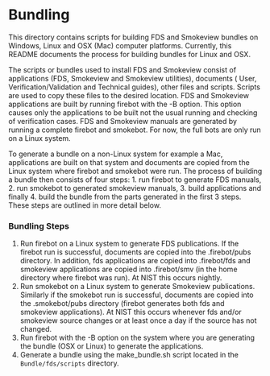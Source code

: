 #  Bundling

This directory contains scripts for building FDS and Smokeview bundles on Windows, Linux and OSX (Mac) computer platforms.
Currently, this README documents the process for building bundles for Linux and OSX.

The scripts or bundles used to install FDS and Smokeview consist of applications (FDS, Smokeview and Smokeview utilities), 
documents ( User, Verification/Validation and Technical guides), other files and scripts.
Scripts are used to copy these files to the desired location.  FDS and Smokeview applications are built by running
firebot  with the -B option.  This option causes only the applications to be built
not the usual running and checking of verification cases.  FDS and Smokeview manuals are generated
by running a complete firebot and smokebot. For now, the full bots are only run on a Linux system.  

To generate a bundle on a non-Linux system for example a Mac, applications are built on that system and documents are copied
from the Linux system where firebot and smokebot were run.  The process of building a bundle then consists of four steps: 1. run firebot to generate FDS manuals, 2. run smokebot to generated smokeview manuals, 3. build applications and finally 4. build the bundle from the parts generated in the first 3 steps.  These steps are outlined in more detail below.

### Bundling Steps

1. Run firebot on a Linux system to generate FDS publications. If the firebot run is successful, documents are copied into the
.firebot/pubs directory.  In addition, fds applications are copied into .firebot/fds and smokeview applications are copied into
.firebot/smv (in the home directory where firebot was run).
At NIST this occurs nightly.
2. Run smokebot on a Linux system to generate Smokeview publications. Similarly if the smokebot run is successful, documents are copied
into the .smokebot/pubs directory (firebot generates both fds and smokeview applications).
At NIST this occurs whenever fds and/or smokeview source changes or at least once a day if the source has not changed.
3. Run firebot with the -B option on the system where you are generating  the bundle (OSX or Linux) to generate the applications. 
4. Generate a bundle using the make_bundle.sh script located in the `Bundle/fds/scripts` directory.
